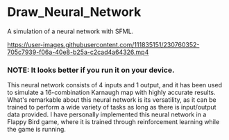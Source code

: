 # Draw_Neural_Network
A simulation of a neural network with SFML.

https://user-images.githubusercontent.com/111835151/230760352-705c7939-f06a-40e8-b25a-c2cad4a64326.mp4

### NOTE: It looks better if you run it on your device.

This neural network consists of 4 inputs and 1 output, and it has been used to simulate a 16-combination Karnaugh map with highly accurate results. What's remarkable about this neural network is its versatility, as it can be trained to perform a wide variety of tasks as long as there is input/output data provided. I have personally implemented this neural network in a Flappy Bird game, where it is trained through reinforcement learning while the game is running.

